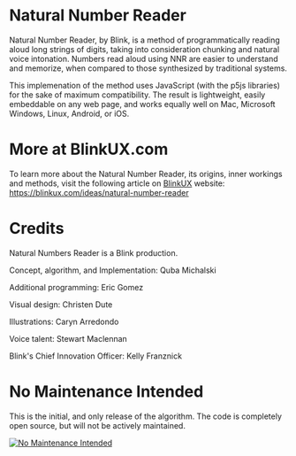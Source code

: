 # Natural Number Reader

Natural Number Reader, by Blink, is a method of programmatically reading aloud long strings of digits, taking into consideration chunking and natural voice intonation. Numbers read aloud using NNR are easier to understand and memorize, when compared to those synthesized by traditional systems.

This implemenation of the method uses JavaScript (with the p5js libraries) for the sake of maximum compatibility. The result is lightweight, easily embeddable on any web page, and works equally well on Mac, Microsoft Windows, Linux, Android, or iOS.

# More at BlinkUX.com

To learn more about the Natural Number Reader, its origins, inner workings and methods, visit the following article on [BlinkUX](https://blinkux.com) website: https://blinkux.com/ideas/natural-number-reader

# Credits

Natural Numbers Reader is a Blink production. 

Concept, algorithm, and Implementation: Quba Michalski

Additional programming: Eric Gomez

Visual design: Christen Dute

Illustrations: Caryn Arredondo

Voice talent: Stewart Maclennan

Blink's Chief Innovation Officer: Kelly Franznick

# No Maintenance Intended

This is the initial, and only release of the algorithm. The code is completely open source, but will not be actively maintained.

[![No Maintenance Intended](http://unmaintained.tech/badge.svg)](http://unmaintained.tech/)
